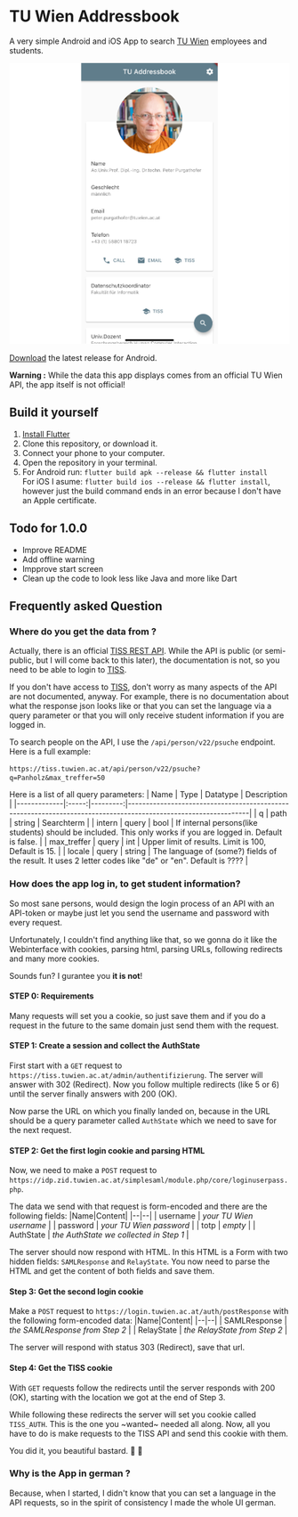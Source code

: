 # TU Wien Addressbook
A very simple Android and iOS App to search [TU Wien](https://www.tuwien.at/en/) employees and students.

![Screenshot](screenshot.png)

[Download](https://github.com/flofriday/TU_Wien_Addressbook/releases/latest) the latest release for Android.

**Warning :** While the data this app displays comes from an official TU Wien
API, the app itself is not official!

## Build it yourself
1) [Install Flutter](https://flutter.dev/docs/get-started/install)
2) Clone this repository, or download it.
3) Connect your phone to your computer.
4) Open the repository in your terminal.
5) For Android run: `flutter build apk --release && flutter install`<br>
For iOS I asume: `flutter build ios --release && flutter install`, however just the build command ends in an error because I don't have an Apple certificate.

## Todo for 1.0.0
* Improve README
* Add offline warning
* Impprove start screen
* Clean up the code to look less like Java and more like Dart

## Frequently asked Question

### Where do you get the data from ?
Actually, there is an official 
[TISS REST API](https://tiss.tuwien.ac.at/api/dokumentation). While the API is 
public (or semi-public, but I will come back to this later), the documentation 
is not, so you need to be able to login to [TISS](https://tiss.tuwien.ac.at/).

If you don't have access to [TISS](https://tiss.tuwien.ac.at/), don't worry as 
many aspects of the API are not documented, anyway. For example, there is no 
documentation about what the response json looks like or that you can set 
the language via a query parameter or that you will only receive student
information if you are logged in.

To search people on the API, I use the `/api/person/v22/psuche` endpoint.
Here is a full example:
```
https://tiss.tuwien.ac.at/api/person/v22/psuche?q=Panholz&max_treffer=50
```

Here is a list of all query parameters:
| Name        |  Type | Datatype | Description                                                                                                    |
|-------------|:-----:|---------:|----------------------------------------------------------------------------------------------------------------|
| q           |  path |   string | Searchterm                                                                                                     |
| intern      | query |     bool | If internal persons(like students) should be included. This only works if you are logged in. Default is false. |
| max_treffer | query |      int | Upper limit of results. Limit is 100, Default is 15.                                                           |
| locale      | query | string   | The language of (some?) fields of the result. It uses 2 letter codes like "de" or "en". Default is ????        |

### How does the app log in, to get student information?
So most sane persons, would design the login process of an API with an API-token
or maybe just let you send the username and password with every request. 

Unfortunately, I couldn't find anything like that, so we gonna do it like the 
Webinterface with cookies, parsing html, parsing URLs, following redirects and 
many more cookies.

Sounds fun? I gurantee you **it is not**!

#### STEP 0: Requirements
Many requests will set you a cookie, so just save them and if you do a request 
in the future to the same domain just send them with the request.

#### STEP 1: Create a session and collect the AuthState
First start with a `GET` request to 
`https://tiss.tuwien.ac.at/admin/authentifizierung`. The server will answer with
302 (Redirect). Now you follow multiple redirects (like 5 or 6) until the server
finally answers with 200 (OK).

Now parse the URL on which you finally landed on, because in the URL should be
a query parameter called `AuthState` which we need to save for the next request.

#### STEP 2: Get the first login cookie and parsing HTML
Now, we need to make a `POST` request to 
`https://idp.zid.tuwien.ac.at/simplesaml/module.php/core/loginuserpass.php`.

The data we send with that request is form-encoded and there are the following
fields:
|Name|Content|
|--|--|
| username  | *your TU Wien username*                |
| password  | *your TU Wien password*                |
| totp      | *empty*                                |
| AuthState | *the AuthState we collected in Step 1* |

The server should now respond with HTML. In this HTML is a Form with two hidden
fields: `SAMLResponse` and `RelayState`. You now need to parse the HTML and get
the content of both fields and save them.

#### Step 3: Get the second login cookie
Make a `POST` request to `https://login.tuwien.ac.at/auth/postResponse` with
the following form-encoded data:
|Name|Content|
|--|--|
| SAMLResponse | *the SAMLResponse from Step 2* |
| RelayState   | *the RelayState from Step 2*   |

The server will respond with status 303 (Redirect), save that url.

#### Step 4: Get the TISS cookie
With `GET` requests follow the redirects until the server responds with 
200 (OK), starting with the location we got at the end of Step 3.

While following these redirects the server will set you cookie called 
`TISS_AUTH`. This is the one you ~wanted~ needed all along. Now, all you have 
to do is make requests to the TISS API and send this cookie with them. 

You did it, you beautiful bastard. 🥳 🎉

### Why is the App in german ?
Because, when I started, I didn't know that you can set a language in the API 
requests, so in the spirit of consistency I made the whole UI german.
